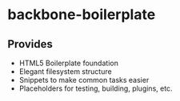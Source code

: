 backbone-boilerplate
====================

Provides
--------

* HTML5 Boilerplate foundation
* Elegant filesystem structure
* Snippets to make common tasks easier
* Placeholders for testing, building, plugins, etc.
